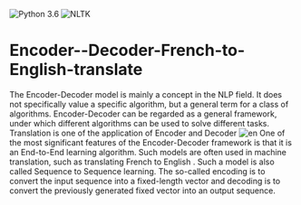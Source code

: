 ![Python 3.6](https://img.shields.io/badge/Python-3.6-brightgreen.svg) ![NLTK](https://img.shields.io/badge/Library-NLTK-orange.svg)
# Encoder--Decoder-French-to-English-translate
The Encoder-Decoder model is mainly a concept in the NLP field. It does not specifically value a specific algorithm, but a general term for a class of algorithms. Encoder-Decoder can be regarded as a general framework, under which different algorithms can be used to solve different tasks. Translation is one of the application of Encoder and Decoder
![en](https://user-images.githubusercontent.com/55531967/128462690-7aec7ab1-be12-49ae-b628-dddc913af449.png)
One of the most significant features of the Encoder-Decoder framework is that it is an End-to-End learning algorithm. Such models are often used in machine translation, such as translating French to English . Such a model is also called Sequence to Sequence learning. The so-called encoding is to convert the input sequence into a fixed-length vector and decoding is to convert the previously generated fixed vector into an output sequence.

